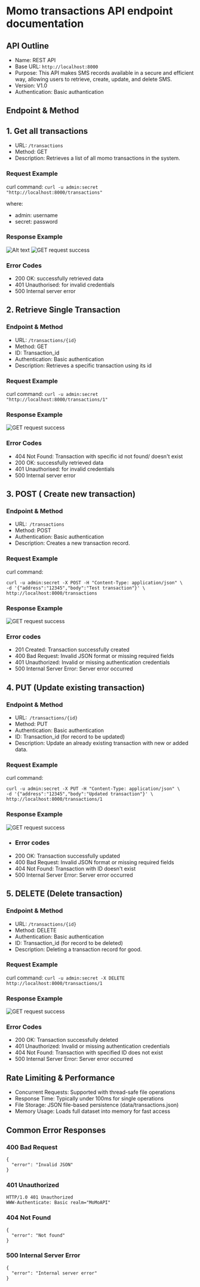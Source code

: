 # Momo transactions API endpoint documentation
## API Outline
- Name: REST API
- Base URL: `http://localhost:8000`
- Purpose: This API makes SMS records available in a secure and efficient way, allowing users to retrieve, create, update, and delete SMS.
- Version: V1.0
- Authentication: Basic authantication
## Endpoint & Method

## 1. Get all transactions
   - URL: `/transactions`
   - Method: GET
   - Description: Retrieves a list of all momo transactions in the system.

### Request Example  
curl command: 
`curl -u admin:secret "http://localhost:8000/transactions"`

where:
- admin: username
- secret: password
 
### Response Example
![Alt text](https://github.com/Linda5-umwali/MoMo-SMS-data/blob/main/screenshots/All_transaction_example)
![GET request success](screenshots/All_transaction_example)

### Error Codes
- 200 OK: successfully retrieved data
- 401 Unauthorised: for invalid credentials
- 500 Internal server error

## 2. Retrieve Single Transaction
### Endpoint & Method
- URL: `/transactions/{id}`
- Method: GET
- ID: Transaction_id
- Authentication: Basic authentication
- Description: Retrieves a specific transaction using its id

### Request Example
curl command: 
`curl -u admin:secret "http://localhost:8000/transactions/1"`

### Response Example
![GET request success](screenshots/Trans_by_id)

### Error Codes
- 404 Not Found: Transaction with specific id not found/ doesn't exist
- 200 OK: successfully retrieved data
- 401 Unauthorised: for invalid credentials
- 500 Internal server error

## 3. POST ( Create new transaction)
### Endpoint & Method
- URL:` /transactions`
- Method: POST
- Authentication: Basic authentication
- Description: Creates a new transaction record.

### Request Example
curl command: 
```
curl -u admin:secret -X POST -H "Content-Type: application/json" \
-d '{"address":"12345","body":"Test transaction"}' \
http://localhost:8000/transactions
```

### Response Example
![GET request success](screenshots/post_new.png)

### Error codes
- 201 Created: Transaction successfully created
- 400 Bad Request: Invalid JSON format or missing required fields
- 401 Unauthorized: Invalid or missing authentication credentials
- 500 Internal Server Error: Server error occurred

## 4. PUT (Update existing transaction)
### Endpoint & Method
- URL:` /transactions/{id}`
- Method: PUT
- Authentication: Basic authentication
- ID: Transaction_id (for record to be updated)
- Description: Update an already existing transaction with new or added data.

### Request Example
curl command: 
```
curl -u admin:secret -X PUT -H "Content-Type: application/json" \
-d '{"address":"12345","body":"Updated transaction"}' \
http://localhost:8000/transactions/1
```

### Response Example
![GET request success](screenshots/put.png)

- ### Error codes
- 200 OK: Transaction successfully updated
- 400 Bad Request: Invalid JSON format or missing required fields
- 404 Not Found: Transaction with ID doesn't exist
- 500 Internal Server Error: Server error occurred

## 5. DELETE (Delete transaction)
### Endpoint & Method
- URL: `/transactions/{id}`
- Method: DELETE
- Authentication: Basic authentication
- ID: Transaction_id (for record to be deleted)
- Description: Deleting a transaction record for good.

### Request Example
curl command: 
`curl -u admin:secret -X DELETE http://localhost:8000/transactions/1`

### Response Example
![GET request success](screenshots/delete.png)

### Error Codes
- 200 OK: Transaction successfully deleted
- 401 Unauthorized: Invalid or missing authentication credentials
- 404 Not Found: Transaction with specified ID does not exist
- 500 Internal Server Error: Server error occurred

## Rate Limiting & Performance
- Concurrent Requests: Supported with thread-safe file operations
- Response Time: Typically under 100ms for single operations
- File Storage: JSON file-based persistence (data/transactions.json)
- Memory Usage: Loads full dataset into memory for fast access

## Common Error Responses

### 400 Bad Request
```
{
  "error": "Invalid JSON"
}
```
### 401 Unauthorized
```
HTTP/1.0 401 Unauthorized
WWW-Authenticate: Basic realm="MoMoAPI"
```
### 404 Not Found
```
{
  "error": "Not found"
}
```
### 500 Internal Server Error
```
{
  "error": "Internal server error"
}
```


